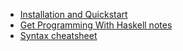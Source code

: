 - [Installation and Quickstart](installation-and-quickstart.md)
- [Get Programming With Haskell notes](get-programming-with-haskell-notes.md)
- [Syntax cheatsheet](syntax-cheatsheet.md)
